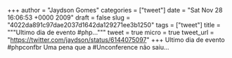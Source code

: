
+++
author = "Jaydson Gomes"
categories = ["tweet"]
date = "Sat Nov 28 16:06:53 +0000 2009"
draft = false
slug = "4022da891c97dae2037d1642da129271ee3b1250"
tags = ["tweet"]
title = """Ultimo dia de evento #php..."""
tweet = true
micro = true
tweet_url = "https://twitter.com/jaydson/status/6144075097"
+++
Ultimo dia de evento #phpconfbr Uma pena que a #Unconference não saiu...
